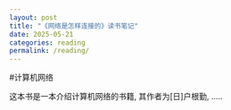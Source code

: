 ```yaml
---
layout: post
title: "《网络是怎样连接的》读书笔记"
date: 2025-05-21
categories: reading
permalink: /reading/
---
```


#计算机网络

这本书是一本介绍计算机网络的书籍, 其作者为\[日\]户根勤, .....